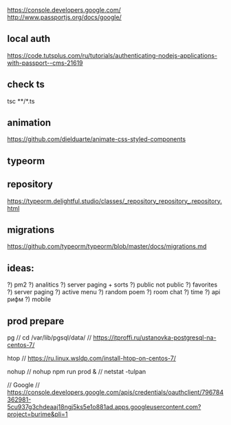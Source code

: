 https://console.developers.google.com/
http://www.passportjs.org/docs/google/

## local auth
https://code.tutsplus.com/ru/tutorials/authenticating-nodejs-applications-with-passport--cms-21619

## check ts
tsc **/*.ts

## animation
https://github.com/dielduarte/animate-css-styled-components

## typeorm
## repository
https://typeorm.delightful.studio/classes/_repository_repository_.repository.html

## migrations
https://github.com/typeorm/typeorm/blob/master/docs/migrations.md


## ideas:
?) pm2
?) analitics
?) server paging + sorts
?) public not public
?) favorites 
?) server paging
?) active menu
?) random poem
?) room chat
?) time
?) api рифм
?) mobile

## prod prepare
pg
//  cd /var/lib/pgsql/data/
//  https://itproffi.ru/ustanovka-postgresql-na-centos-7/

htop
//   https://ru.linux.wsldp.com/install-htop-on-centos-7/

nohup
// nohup npm run prod &
// netstat -tulpan

// Google
// https://console.developers.google.com/apis/credentials/oauthclient/796784362981-5cu937g3chdeaaj18ngj5ks5e1o881ad.apps.googleusercontent.com?project=burime&pli=1